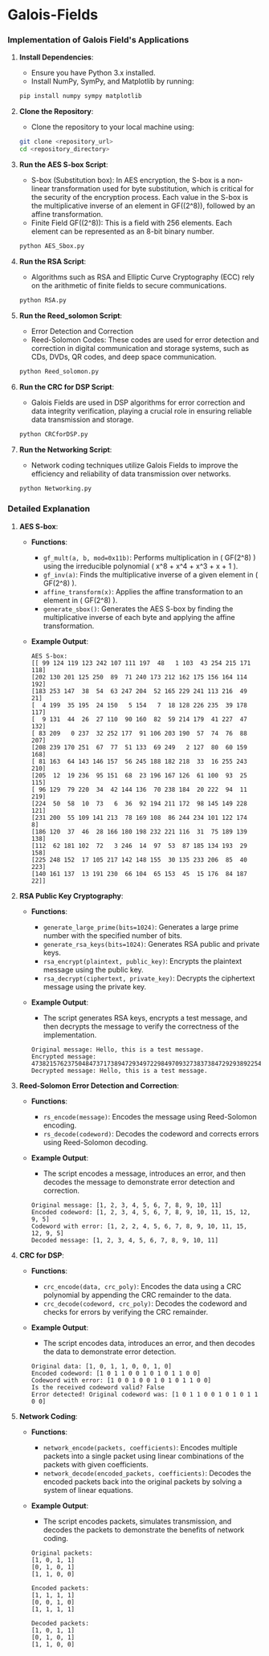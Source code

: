 # Galois-Fields

### Implementation of Galois Field's Applications

1. **Install Dependencies**:
    - Ensure you have Python 3.x installed.
    - Install NumPy, SymPy, and Matplotlib by running:
    ```sh
    pip install numpy sympy matplotlib
    ```

2. **Clone the Repository**:
    - Clone the repository to your local machine using:
    ```sh
    git clone <repository_url>
    cd <repository_directory>
    ```

3. **Run the AES S-box Script**:
    - S-box (Substitution box): In AES encryption, the S-box is a non-linear transformation used for byte substitution, which is critical for the security of the encryption process. Each value in the S-box is the multiplicative inverse of an element in GF(\(2^8\)), followed by an affine transformation.
    - Finite Field GF(\(2^8\)): This is a field with 256 elements. Each element can be represented as an 8-bit binary number.
    ```sh
    python AES_Sbox.py
    ```

4. **Run the RSA Script**:
    - Algorithms such as RSA and Elliptic Curve Cryptography (ECC) rely on the arithmetic of finite fields to secure communications.
    ```sh
    python RSA.py
    ```
5. **Run the Reed_solomon Script**:
    - Error Detection and Correction
    - Reed-Solomon Codes: These codes are used for error detection and correction in digital communication and storage systems, such as CDs, DVDs, QR codes, and deep space communication.
    ```sh
    python Reed_solomon.py
    ```
6. **Run the CRC for DSP Script**:
    - Galois Fields are used in DSP algorithms for error correction and data integrity verification, playing a crucial role in ensuring reliable data transmission and storage.
    ```sh
    python CRCforDSP.py
    ```

7. **Run the Networking Script**:
    - Network coding techniques utilize Galois Fields to improve the efficiency and reliability of data transmission over networks.
    ```sh
    python Networking.py
    ```

### Detailed Explanation

1. **AES S-box**:
    - **Functions**:
        - `gf_mult(a, b, mod=0x11b)`: Performs multiplication in \( GF(2^8) \) using the irreducible polynomial \( x^8 + x^4 + x^3 + x + 1 \).
        - `gf_inv(a)`: Finds the multiplicative inverse of a given element in \( GF(2^8) \).
        - `affine_transform(x)`: Applies the affine transformation to an element in \( GF(2^8) \).
        - `generate_sbox()`: Generates the AES S-box by finding the multiplicative inverse of each byte and applying the affine transformation.

    - **Example Output**:
        ```plaintext
        AES S-box:
        [[ 99 124 119 123 242 107 111 197  48   1 103  43 254 215 171 118]
        [202 130 201 125 250  89  71 240 173 212 162 175 156 164 114 192]
        [183 253 147  38  54  63 247 204  52 165 229 241 113 216  49  21]
        [  4 199  35 195  24 150   5 154   7  18 128 226 235  39 178 117]
        [  9 131  44  26  27 110  90 160  82  59 214 179  41 227  47 132]
        [ 83 209   0 237  32 252 177  91 106 203 190  57  74  76  88 207]
        [208 239 170 251  67  77  51 133  69 249   2 127  80  60 159 168]
        [ 81 163  64 143 146 157  56 245 188 182 218  33  16 255 243 210]
        [205  12  19 236  95 151  68  23 196 167 126  61 100  93  25 115]
        [ 96 129  79 220  34  42 144 136  70 238 184  20 222  94  11 219]
        [224  50  58  10  73   6  36  92 194 211 172  98 145 149 228 121]
        [231 200  55 109 141 213  78 169 108  86 244 234 101 122 174   8]
        [186 120  37  46  28 166 180 198 232 221 116  31  75 189 139 138]
        [112  62 181 102  72   3 246  14  97  53  87 185 134 193  29 158]
        [225 248 152  17 105 217 142 148 155  30 135 233 206  85  40 223]
        [140 161 137  13 191 230  66 104  65 153  45  15 176  84 187  22]]
2. **RSA Public Key Cryptography**:
    - **Functions**:
        - `generate_large_prime(bits=1024)`: Generates a large prime number with the specified number of bits.
        - `generate_rsa_keys(bits=1024)`: Generates RSA public and private keys.
        - `rsa_encrypt(plaintext, public_key)`: Encrypts the plaintext message using the public key.
        - `rsa_decrypt(ciphertext, private_key)`: Decrypts the ciphertext message using the private key.

    - **Example Output**:
        - The script generates RSA keys, encrypts a test message, and then decrypts the message to verify the correctness of the implementation.
        ```plaintext
        Original message: Hello, this is a test message.
        Encrypted message: 473821576237504847371738947293497229849709327383738472929389225491820398457201390281740...
        Decrypted message: Hello, this is a test message.
3. **Reed-Solomon Error Detection and Correction**:
    - **Functions**:
        - `rs_encode(message)`: Encodes the message using Reed-Solomon encoding.
        - `rs_decode(codeword)`: Decodes the codeword and corrects errors using Reed-Solomon decoding.

    - **Example Output**:
        - The script encodes a message, introduces an error, and then decodes the message to demonstrate error detection and correction.
        ```plaintext
        Original message: [1, 2, 3, 4, 5, 6, 7, 8, 9, 10, 11]
        Encoded codeword: [1, 2, 3, 4, 5, 6, 7, 8, 9, 10, 11, 15, 12, 9, 5]
        Codeword with error: [1, 2, 2, 4, 5, 6, 7, 8, 9, 10, 11, 15, 12, 9, 5]
        Decoded message: [1, 2, 3, 4, 5, 6, 7, 8, 9, 10, 11]
4. **CRC for DSP**:
    - **Functions**:
        - `crc_encode(data, crc_poly)`: Encodes the data using a CRC polynomial by appending the CRC remainder to the data.
        - `crc_decode(codeword, crc_poly)`: Decodes the codeword and checks for errors by verifying the CRC remainder.      

    - **Example Output**:
        - The script encodes data, introduces an error, and then decodes the data to demonstrate error detection.
        ```plaintext
        Original data: [1, 0, 1, 1, 0, 0, 1, 0]
        Encoded codeword: [1 0 1 1 0 0 1 0 1 0 1 1 0 0]
        Codeword with error: [1 0 0 1 0 0 1 0 1 0 1 1 0 0]
        Is the received codeword valid? False
        Error detected! Original codeword was: [1 0 1 1 0 0 1 0 1 0 1 1 0 0]
5. **Network Coding**:
    - **Functions**:
        - `network_encode(packets, coefficients)`: Encodes multiple packets into a single packet using linear combinations of the packets with given coefficients.
        - `network_decode(encoded_packets, coefficients)`: Decodes the encoded packets back into the original packets by solving a system of linear equations. 
             
    - **Example Output**:
        - The script encodes packets, simulates transmission, and decodes the packets to demonstrate the benefits of network coding.

        ```plaintext
        Original packets:
        [1, 0, 1, 1]
        [0, 1, 0, 1]
        [1, 1, 0, 0]

        Encoded packets:
        [1, 1, 1, 1]
        [0, 0, 1, 0]
        [1, 1, 1, 1]

        Decoded packets:
        [1, 0, 1, 1]
        [0, 1, 0, 1]
        [1, 1, 0, 0]